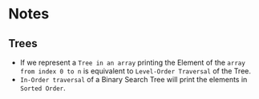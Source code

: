 # Notes


## Trees

- If we represent a `Tree in an array` printing the Element of the `array from index 0 to n` is equivalent to `Level-Order Traversal` of the Tree.
- `In-Order traversal` of a Binary Search Tree will print the elements in `Sorted Order`.
